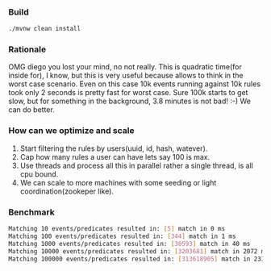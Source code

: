 ### Build 
```bash
./mvnw clean install 
```

### Rationale

OMG diego you lost your mind, no not really. 
This is quadratic time(for inside for), I know, but this is very useful because allows to think in the worst case scenario.
Even on this case 10k events running against 10k rules took only 2 seconds is pretty fast for worst case.
Sure 100k starts to get slow, but for something in the background, 3.8 minutes is not bad! :-) We can do better. 

### How can we optimize and scale

1. Start filtering the rules by users(uuid, id, hash, watever).
2. Cap how many rules a user can have lets say 100 is max.
3. Use threads and process all this in parallel rather a single thread, is all cpu bound.
4. We can scale to more machines with some seeding or light coordination(zookeper like).

### Benchmark
```bash
Matching 10 events/predicates resulted in: [5] match in 0 ms
Matching 100 events/predicates resulted in: [344] match in 1 ms
Matching 1000 events/predicates resulted in: [30593] match in 40 ms
Matching 10000 events/predicates resulted in: [3203681] match in 2072 ms
Matching 100000 events/predicates resulted in: [313618905] match in 231192 ms (3.8 minutes)
```